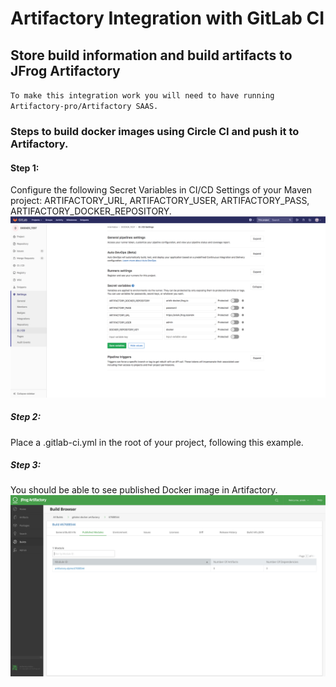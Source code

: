 # Artifactory Integration with GitLab CI
## Store build information and build artifacts to JFrog Artifactory

`To make this integration work you will need to have running Artifactory-pro/Artifactory SAAS.`

### Steps to build docker images using Circle CI and push it to Artifactory.

#### Step 1:

Configure the following Secret Variables in CI/CD Settings of your Maven project: ARTIFACTORY_URL, ARTIFACTORY_USER, ARTIFACTORY_PASS, ARTIFACTORY_DOCKER_REPOSITORY.
![screenshot](img/Screen_Shot1.png)

##### Step 2:

Place a .gitlab-ci.yml in the root of your project, following this example.

##### Step 3:

You should be able to see published Docker image in Artifactory.
![screenshot](img/Screen_Shot2.png)
